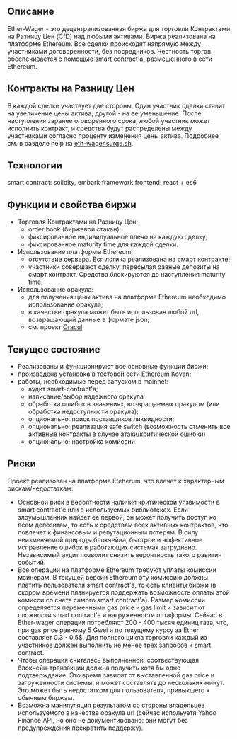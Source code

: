## Описание

Ether-Wager - это децентрализованная биржа для торговли Контрактами на Разницу Цен (CfD) над любыми активами. Биржа реализована на платформе Ethereum. Все сделки происходят напрямую между участниками договоренности, без посредников. Честность торгов обеспечивается с помощью smart contract'a, размещенного в сети Ethereum.

## Контракты на Разницу Цен


В каждой сделке участвует две стороны. Один участник сделки ставит на увеличение цены актива, другой - на ее уменьшение. После наступления заранее оговоренного срока, любой участник может исполнить контракт, и средства будут распределены между участниками согласно проценту изменения цены актива. Подробнее см. в разделе help на [eth-wager.surge.sh](http://eth-wager.surge.sh/).



## Технологии
smart contract: solidity, embark framework
frontend: react + es6

## Функции и свойства биржи

* Торговля Контрактами на Разницу Цен:
  * order book (биржевой стакан);
  * фиксированное индивидуальное плечо на каждую сделку;
  * фиксированное maturity time для каждой сделки.
* Использование платформы Ethereum:
  * отсутствие сервера. Вся логика реализована на смарт контракте;
  * участники совершают сделку, пересылая равные депозиты на смарт контракт. Средства блокируются до наступления maturity time;
* Использование оракула:
  * для получения цены актива на платформе Ethereum необходимо использование оракула;
  * в качестве оракула может быть использован любой url, возвращающий данные в формате json;
  * см. проект [Oracul](https://medium.com/@roman.brodetski/introducing-oracul-decentralized-oracle-data-feed-solution-for-ethereum-5cab1ca8bb64)


## Текущее состояние

* Реализованы и функционируют все основные функции биржи;
* произведена установка в тестовой сети Ethereum Kovan;
* работы, необходимые перед запуском в mainnet:
  * аудит smart-contract'a;
  * написание/выбор надежного оракула
  * обработка ошибок в значениях, возвращаемых оракулом (или обработка недоступности оракула);
  * опционально: поиск поставщиков ликвидности;
  * опционально: реализация safe switch (возможность отменить все активные контракты в случае атаки/критической ошибки)
  * опционально: настройка комиссии

## Риски

Проект реализован на платформе Eteherum, что влечет к характерным рискам/недостаткам:

* Основной риск в вероятности наличия критической уязвимости в smart contract'e или в используемых библиотеках. Если злоумышленник найдет ее первой, он может получить доступ ко всем депозитам, то есть к средствам всех активных контрактов, что повлечет к финансовым и репутационным потерям. В силу неизменяемой природы блокчейна, быстрое и эффективное исправление ошибок в работающих системах затруднено. Независимый аудит позволит снизить вероятность такого равития событий.
* Все операции на платформе Ethereum требуют уплаты комиссии майнерам. В текущей версии Ethereum эту комиссию должны платить пользователя smart contract'a, то есть клиенты биржи (в скором времени планируется поддержать возможность оплаты этой комисси со счета самого smart contract'a). Размер комиссии определяется переменными gas price и gas limit и зависит от сложности smart contract'a и нагруженности плтаформы. Сейчас в Ether-wager операции потребляют 200 - 400 тысяч единиц газа, что, при gas price равному 5 Gwei и по текущему курсу за Ether составляет 0.3 - 0.5$. Для полного цикла торговли каждый из участников должен выполнить не менее трех запросов к smart contract.
* Чтобы операция считалась выполненной, соотвествующая блокчейн-транзакции должна получить хотя бы одно подтверждение. Это время зависит от выставленной gas price и загруженности системы, и может составлять до нескольких минут. Это может быть недостатком для пользователя, привыкшего к обычным биржам.
* Возможна манипуляция результатом со стороны владельцев используемого в качестве оракула url (сейчас испольуетя Yahoo Finance API, но оно не документировано: они могут без предупреждения прекратить поддержу).




